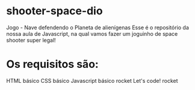 # shooter-space-dio
Jogo - Nave defendendo o Planeta de alienígenas
Esse é o repositório da nossa aula de Javascript, na qual vamos fazer um joguinho de space shooter super legal!

# Os requisitos são:
HTML básico
CSS básico
Javascript básico
rocket Let's code! rocket
